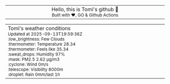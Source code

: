 
<div align="center">
<table>
<tbody>
<td align="center">
<img width="2000" height="0"><br>
Hello, this is Tomi's github 👋<br>
<sup>Built with ❤️, GO & Github Actions</sup><br>
<img width="2000" height="0">
</td>
</tbody>
</table>
</div>
<table>
<tbody>
<td align="left">
<img width="2000" height="0"><br>
Tomi's weather conditions<br>
<sup>Updated at 2025-09-13T19:59:36Z</sup><br>
<sup>:low_brightness: Few Clouds</sup><br>
<sup>:thermometer: Temperature 28.34 </sup><br>
<sup>:thermometer: Feels like 35.34</sup><br>
<sup>:sweat_drops: Humidity 97%</sup><br>
<sup>:mask: PM2.5 2.62 μg/m3</sup><br>
<sup>:cyclone: Wind 0m/s </sup><br>
<sup>:telescope: Visibility 8000m </sup><br>
<sup>:droplet: Rain 0mm/last 1h </sup><br>
<img width="2000" height="0">
</td>
<td align="left">
<img width="2000" height="0"><br>
<br>
<img width="2000" height="0">
</td>
</tbody>
</table>
</div>
    